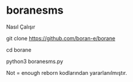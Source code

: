 # boranesms

Nasıl Çalışır

git clone https://github.com/boran-e/borane

cd borane

python3 boranesms.py

Not = enough reborn kodlarından yararlanılmıştır.